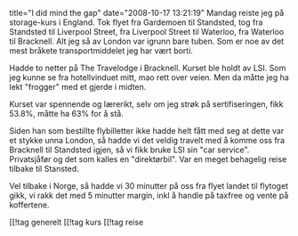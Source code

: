 title="I did mind the gap"
date="2008-10-17 13:21:19"
Mandag reiste jeg på storage-kurs i England. Tok flyet fra Gardemoen til Standsted, tog fra Standsted til Liverpool Street, fra Liverpool Street til Waterloo, fra Waterloo til Bracknell. Alt jeg så av London var igrunn bare tuben. Som er noe av det mest bråkete transportmiddelet jeg har vært borti.

Hadde to netter på The Travelodge i Bracknell. Kurset ble holdt av LSI. Som jeg kunne se fra hotellvinduet mitt, mao rett over veien. Men da måtte jeg ha lekt "frogger" med et gjerde i midten.

Kurset var spennende og lærerikt, selv om jeg strøk på sertifiseringen, fikk 53.8%, måtte ha 63% for å stå.

Siden han som bestillte flybilletter ikke hadde helt fått med seg at dette var et stykke unna London, så hadde vi det veldig travelt med å komme oss fra Bracknell til Standsted igjen, så vi fikk bruke LSI sin "car service". Privatsjåfør og det som kalles en "direktørbil". Var en meget behagelig reise tilbake til Stansted.

Vel tilbake i Norge, så hadde vi 30 minutter på oss fra flyet landet til flytoget gikk, vi rakk det med 5 minutter margin, inkl å handle på taxfree og vente på koffertene.

[[!tag  generelt
[[!tag  kurs
[[!tag  reise
